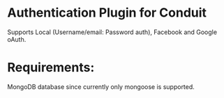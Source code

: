 # Authentication Plugin for Conduit
Supports Local (Username/email: Password auth), Facebook and Google oAuth.

# Requirements:
MongoDB database since currently only mongoose is supported.
